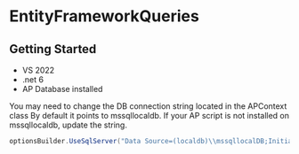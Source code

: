 # EntityFrameworkQueries

## Getting Started
- VS 2022
- .net 6
- AP Database installed

You may need to change the DB connection string located in the APContext class
By default it points to mssqllocaldb. If your AP script is not installed on mssqllocaldb, update the string.
```csharp
optionsBuilder.UseSqlServer("Data Source=(localdb)\\mssqllocalDB;Initial catalog=AP");
```
